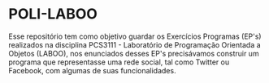 # POLI-LABOO
Esse repositório tem como objetivo guardar os Exercícios Programas (EP's) realizados na disciplina PCS3111 - Laboratório de Programação Orientada a Objetos (LABOO), nos enunciados desses EP's precisávamos construir um programa que representasse uma rede social, tal como Twitter ou Facebook, com algumas de suas funcionalidades.
